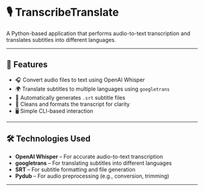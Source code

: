 # 🎙️ TranscribeTranslate

A Python-based application that performs audio-to-text transcription and translates subtitles into different languages.

---

## 🚀 Features

- 🎧 Convert audio files to text using OpenAI Whisper
- 🌍 Translate subtitles to multiple languages using `googletrans`
- 📁 Automatically generates `.srt` subtitle files
- 🧼 Cleans and formats the transcript for clarity
- 🖥️ Simple CLI-based interaction

---

## 🛠️ Technologies Used

- **OpenAI Whisper** – For accurate audio-to-text transcription  
- **googletrans** – For translating subtitles into different languages  
- **SRT** – For subtitle formatting and file generation  
- **Pydub** – For audio preprocessing (e.g., conversion, trimming)

---

